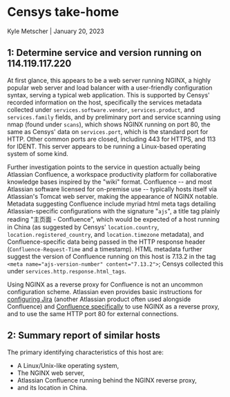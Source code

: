 # Censys take-home
Kyle Metscher | January 20, 2023

## 1: Determine service and version running on 114.119.117.220
At first glance, this appears to be a web server running NGINX, a highly popular web server and load balancer with a user-friendly configuration syntax, serving a typical web application. This is supported 
by Censys' recorded information on the host, specifically the services metadata collected under `services.software.vendor`, `services.product`, and `services.family` fields, and by preliminary port and service scanning 
using nmap (found under `scans`), which shows NGINX running on port 80, the same as Censys' data on `services.port`, which is the standard port for HTTP. Other common ports are closed, including 443 
for HTTPS, and 113 for IDENT. This server appears to be running a Linux-based operating system of some kind.

Further investigation points to the service in question actually being Atlassian Confluence, a workspace productivity platform for collaborative knowledge bases inspired by the "wiki" format. 
Confluence -- and most Atlassian software licensed for on-premise use -- typically hosts itself via Atlassian's Tomcat web server, making the appearance of NGINX notable. Metadata suggesting Confluence 
include myriad html meta tags detailing Atlassian-specific configurations with the signature "`ajs`", a title tag plainly reading "主页面 - Confluence", which would be expected of a host running in China
(as suggested by Censys' `location.country`, `location.registered_country`, and `location.timezone` metadata), and Confluence-specific data being passed in the HTTP response header (`Confluence-Request-Time` and a timestamp).
HTML metadata further suggest the version of Confluence running on this host is 7.13.2 in the tag `<meta name="ajs-version-number" content="7.13.2">`; Censys collected this under 
`services.http.response.html_tags`.

Using NGINX as a reverse proxy for Confluence is not an uncommon configuration scheme. Atlassian even provides basic instructions for [configuring Jira](https://confluence.atlassian.com/jirakb/configure-jira-server-to-run-behind-a-nginx-reverse-proxy-426115340.html)
(another Atlassian product often used alongside Confluence) and [Confluence specifically](https://confluence.atlassian.com/confkb/how-to-use-nginx-to-proxy-requests-for-confluence-313459790.html) 
to use NGINX as a reverse proxy, and to use the same HTTP port 80 for external connections. 

## 2: Summary report of similar hosts 
The primary identifying characteristics of this host are:

- A Linux/Unix-like operating system,
- The NGINX web server,
- Atlassian Confluence running behind the NGINX reverse proxy,
- and its location in China.


